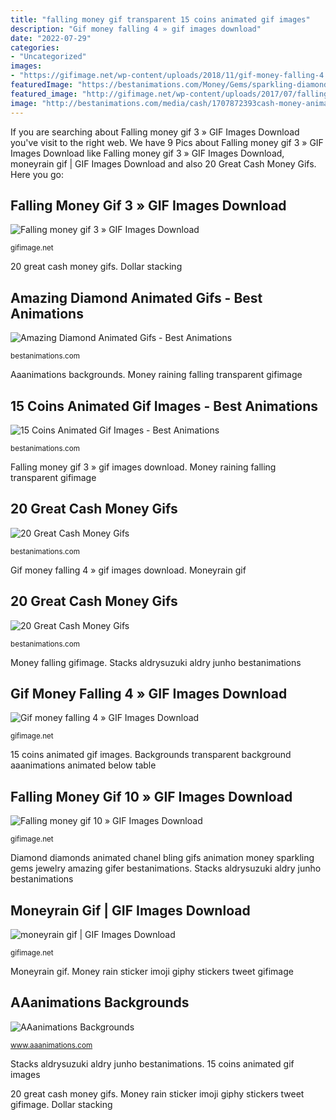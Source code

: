 ```yaml
---
title: "falling money gif transparent 15 coins animated gif images"
description: "Gif money falling 4 » gif images download"
date: "2022-07-29"
categories:
- "Uncategorized"
images:
- "https://gifimage.net/wp-content/uploads/2018/11/gif-money-falling-4.gif"
featuredImage: "https://bestanimations.com/Money/Gems/sparkling-diamond-bling-animated-gif-3.gif"
featured_image: "http://gifimage.net/wp-content/uploads/2017/07/falling-money-gif-3.gif"
image: "http://bestanimations.com/media/cash/1707872393cash-money-animated-gif-13.gif"
---
```


If you are searching about Falling money gif 3 » GIF Images Download you've visit to the right web. We have 9 Pics about Falling money gif 3 » GIF Images Download like Falling money gif 3 » GIF Images Download, moneyrain gif | GIF Images Download and also 20 Great Cash Money Gifs. Here you go:

## Falling Money Gif 3 » GIF Images Download

![Falling money gif 3 » GIF Images Download](http://gifimage.net/wp-content/uploads/2017/07/falling-money-gif-3.gif "Gif money falling 4 » gif images download")

<small>gifimage.net</small>

20 great cash money gifs. Dollar stacking

## Amazing Diamond Animated Gifs - Best Animations

![Amazing Diamond Animated Gifs - Best Animations](https://bestanimations.com/Money/Gems/sparkling-diamond-bling-animated-gif-3.gif "20 great cash money gifs")

<small>bestanimations.com</small>

Aaanimations backgrounds. Money raining falling transparent gifimage

## 15 Coins Animated Gif Images - Best Animations

![15 Coins Animated Gif Images - Best Animations](http://bestanimations.com/Money/Coins/coins-animated-gif-2.gif "Falling money gif 10 » gif images download")

<small>bestanimations.com</small>

Falling money gif 3 » gif images download. Money raining falling transparent gifimage

## 20 Great Cash Money Gifs

![20 Great Cash Money Gifs](https://bestanimations.com/media/cash/67554886cash-money-animated-gif-8.gif "Falling money gif 3 » gif images download")

<small>bestanimations.com</small>

Gif money falling 4 » gif images download. Moneyrain gif

## 20 Great Cash Money Gifs

![20 Great Cash Money Gifs](http://bestanimations.com/media/cash/1707872393cash-money-animated-gif-13.gif "Gif money falling 4 » gif images download")

<small>bestanimations.com</small>

Money falling gifimage. Stacks aldrysuzuki aldry junho bestanimations

## Gif Money Falling 4 » GIF Images Download

![Gif money falling 4 » GIF Images Download](https://gifimage.net/wp-content/uploads/2018/11/gif-money-falling-4.gif "Gif money falling 4 » gif images download")

<small>gifimage.net</small>

15 coins animated gif images. Backgrounds transparent background aaanimations animated below table

## Falling Money Gif 10 » GIF Images Download

![Falling money gif 10 » GIF Images Download](http://gifimage.net/wp-content/uploads/2017/07/falling-money-gif-10.gif "Backgrounds transparent background aaanimations animated below table")

<small>gifimage.net</small>

Diamond diamonds animated chanel bling gifs animation money sparkling gems jewelry amazing gifer bestanimations. Stacks aldrysuzuki aldry junho bestanimations

## Moneyrain Gif | GIF Images Download

![moneyrain gif | GIF Images Download](http://gifimage.net/wp-content/uploads/2017/10/moneyrain-gif.gif "Money falling gifimage")

<small>gifimage.net</small>

Moneyrain gif. Money rain sticker imoji giphy stickers tweet gifimage

## AAanimations Backgrounds

![AAanimations Backgrounds](https://www.aaanimations.com/dpsnowslow2.gif "Money rain sticker imoji giphy stickers tweet gifimage")

<small>www.aaanimations.com</small>

Stacks aldrysuzuki aldry junho bestanimations. 15 coins animated gif images

20 great cash money gifs. Money rain sticker imoji giphy stickers tweet gifimage. Dollar stacking
